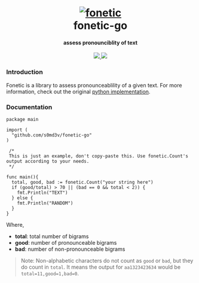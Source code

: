 <h1 align="center">
  <br>
  <a href="https://github.com/s0md3v/fonetic"><img src="https://i.ibb.co/KctQhzN/phonetic.png" alt="fonetic"></a>
  <br>
  fonetic-go
  <br>
</h1>

<h4 align="center">assess pronounciblity of text</h4>

<p align="center">
  <a href="https://github.com/s0md3v/fonetic-go/releases">
    <img src="https://img.shields.io/github/release/s0md3v/fonetic-go.svg">
  </a>
  <a href="https://github.com/s0md3v/fonetic/issues?q=is%3Aissue+is%3Aclosed">
      <img src="https://img.shields.io/github/issues-closed-raw/s0md3v/fonetic-go.svg">
  </a>
</p>


### Introduction
Fonetic is a library to assess pronounceablility of a given text. For more information, check out the original [python implementation](https://github.com/s0md3v/fonetic).

### Documentation

```golang
package main

import (
  "github.com/s0md3v/fonetic-go"
)

 /*
 This is just an example, don't copy-paste this. Use fonetic.Count's output according to your needs.
 */

func main(){
  total, good, bad := fonetic.Count("your string here")
  if (good/total) > 70 || (bad == 0 && total < 2)) {
    fmt.Println("TEXT")
  } else {
    fmt.Println("RANDOM")
  }
}
```

Where,
- **total**: total number of bigrams
- **good**: number of pronounceable bigrams
- **bad**: number of non-pronounceable bigrams

> Note: Non-alphabetic characters do not count as `good` or `bad`, but they do count in `total`. It means the output for `aa1323423634` would be `total=11,good=1,bad=0`.
